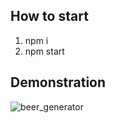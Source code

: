 ## How to start

1. npm i
2. npm start

## Demonstration
![beer_generator](https://user-images.githubusercontent.com/72819725/171376964-344f4853-d278-4ef4-90f6-1fb719da5d3c.gif)
